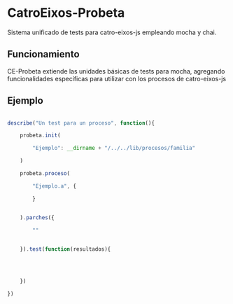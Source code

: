 # CatroEixos-Probeta

Sistema unificado de tests para catro-eixos-js empleando mocha y chai. 

## Funcionamiento

CE-Probeta extiende las unidades básicas de tests para mocha, agregando funcionalidades específicas para utilizar con los procesos de catro-eixos-js


## Ejemplo

```js

describe("Un test para un proceso", function(){

	probeta.init(

		"Ejemplo": __dirname + "/../../lib/procesos/familia"

	)

	probeta.proceso(

		"Ejemplo.a", {

		}


	).parches({

		""
		

	}).test(function(resultados){

		
		

	})

})


```
